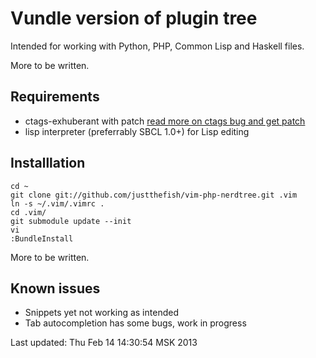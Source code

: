 Vundle version of plugin tree
=====

Intended for working with Python, PHP, Common Lisp and Haskell files.

More to be written.

Requirements
---
 * ctags-exhuberant with patch [read more on ctags bug and get patch](http://dfrank.ru/ctags581?en)
 * lisp interpreter (preferrably SBCL 1.0+) for Lisp editing

Installlation
---

    cd ~
    git clone git://github.com/justthefish/vim-php-nerdtree.git .vim
    ln -s ~/.vim/.vimrc .
    cd .vim/
    git submodule update --init
    vi
    :BundleInstall

More to be written.

Known issues
---
 * Snippets yet not working as intended
 * Tab autocompletion has some bugs, work in progress

Last updated: Thu Feb 14 14:30:54 MSK 2013
